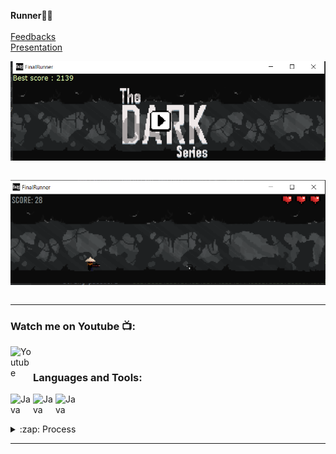 
__Runner🏃‍♂️__  <br />
<br />
[Feedbacks](https://tictactoe-abdiev.firebaseapp.com/) <br>
[Presentation](https://www.youtube.com/watch?v=m6bsIuKyUSs)

<img align="center" alt="Java " width="550px" src="https://github.com/itsabdiev/FinalRunner/blob/main/%D0%A1%D0%BD%D0%B8%D0%BC%D0%BE%D0%BA.PNG" />  <br />
    <br />
   
   
<img align="center" alt="Java " width="550px" src="https://github.com/itsabdiev/FinalRunner/blob/main/%D0%A1%D0%BD%D0%B8%D0%BC%D0%BE%D0%BA1.PNG" />  <br />
    <br />    
    
    
---
### Watch me on Youtube 📺:
[<img align="left" alt="Youtube" width="36px" src="https://i.pinimg.com/originals/19/7b/36/197b365922d1ea3aa1a932ff9bbda4a6.png" />][youtube]  <br />
### Languages and Tools:
[<img align="left" alt="Java " width="36px" src="https://www.pngitem.com/pimgs/m/174-1746684_java-java-logo-black-png-transparent-png.png" />][Java]
[<img align="left" alt="Java " width="36px" src="https://i.pinimg.com/originals/9c/85/47/9c8547399c1e4dd14e1a30f3e05d179a.png" />][Google]
[<img align="left" alt="Java " width="36px" src="https://cdn4.iconfinder.com/data/icons/logos-brands-5/24/postgresql-512.png" />][Postgre]
<br /> 

<br />


   <details>
  <summary>:zap: Process</summary>
  
 
<!--START_SECTION:activity-->
1. 🎨 Working on design of Game
2. 🧩 Creating structure of code
3. 💾 Using Postgresql 
4. 🕸  Google and searching
5. 😎 Enjoy playing the Runner 
<!--END_SECTION:activity-->

</details>

---



[Google]: https://www.google.com/
[Java]: https://www.java.com/ru/
[Postgre]: https://www.postgresql.org/
[youtube]: https://www.youtube.com/watch?v=m6bsIuKyUSs

